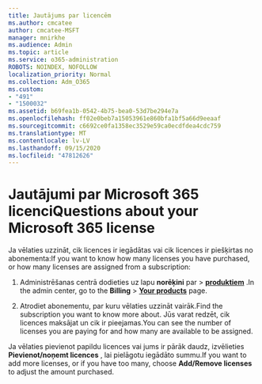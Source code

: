 ```yaml
---
title: Jautājums par licencēm
ms.author: cmcatee
author: cmcatee-MSFT
manager: mnirkhe
ms.audience: Admin
ms.topic: article
ms.service: o365-administration
ROBOTS: NOINDEX, NOFOLLOW
localization_priority: Normal
ms.collection: Adm_O365
ms.custom:
- "491"
- "1500032"
ms.assetid: b69fea1b-0542-4b75-bea0-53d7be294e7a
ms.openlocfilehash: ff02e0beb7a15053961e860bfa1bf5a66d9eeaaf
ms.sourcegitcommit: c6692ce0fa1358ec3529e59ca0ecdfdea4cdc759
ms.translationtype: MT
ms.contentlocale: lv-LV
ms.lasthandoff: 09/15/2020
ms.locfileid: "47812626"
---
```

# <a name="questions-about-your-microsoft-365-license"></a><span data-ttu-id="7d198-102">Jautājumi par Microsoft 365 licenci</span><span class="sxs-lookup"><span data-stu-id="7d198-102">Questions about your Microsoft 365 license</span></span>

<span data-ttu-id="7d198-103">Ja vēlaties uzzināt, cik licences ir iegādātas vai cik licences ir piešķirtas no abonementa:</span><span class="sxs-lookup"><span data-stu-id="7d198-103">If you want to know how many licenses you have purchased, or how many licenses are assigned from a subscription:</span></span>
  
1. <span data-ttu-id="7d198-104">Administrēšanas centrā dodieties uz lapu **norēķini** par \> **[produktiem](https://go.microsoft.com/fwlink/p/?linkid=842054)** .</span><span class="sxs-lookup"><span data-stu-id="7d198-104">In the admin center, go to the **Billing** \> **[Your products](https://go.microsoft.com/fwlink/p/?linkid=842054)** page.</span></span>

2. <span data-ttu-id="7d198-105">Atrodiet abonementu, par kuru vēlaties uzzināt vairāk.</span><span class="sxs-lookup"><span data-stu-id="7d198-105">Find the subscription you want to know more about.</span></span> <span data-ttu-id="7d198-106">Jūs varat redzēt, cik licences maksājat un cik ir pieejamas.</span><span class="sxs-lookup"><span data-stu-id="7d198-106">You can see the number of licenses you are paying for and how many are available to be assigned.</span></span>

<span data-ttu-id="7d198-107">Ja vēlaties pievienot papildu licences vai jums ir pārāk daudz, izvēlieties **Pievienot/noņemt licences** , lai pielāgotu iegādāto summu.</span><span class="sxs-lookup"><span data-stu-id="7d198-107">If you want to add more licenses, or if you have too many, choose **Add/Remove licenses** to adjust the amount purchased.</span></span>